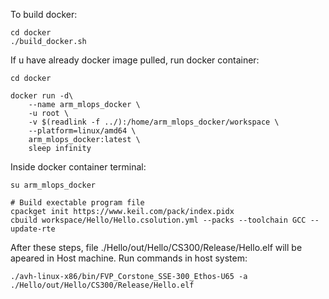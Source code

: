 To build docker:
```
cd docker
./build_docker.sh
```

If u have already docker image pulled, run docker container:
```
cd docker

docker run -d\
    --name arm_mlops_docker \
    -u root \
    -v $(readlink -f ../):/home/arm_mlops_docker/workspace \
    --platform=linux/amd64 \
    arm_mlops_docker:latest \
    sleep infinity
```

Inside docker container terminal:

```
su arm_mlops_docker

# Build exectable program file
cpackget init https://www.keil.com/pack/index.pidx
cbuild workspace/Hello/Hello.csolution.yml --packs --toolchain GCC --update-rte
```

After these steps, file ./Hello/out/Hello/CS300/Release/Hello.elf will be apeared in Host machine. Run commands in host system:

```
./avh-linux-x86/bin/FVP_Corstone_SSE-300_Ethos-U65 -a ./Hello/out/Hello/CS300/Release/Hello.elf
```
